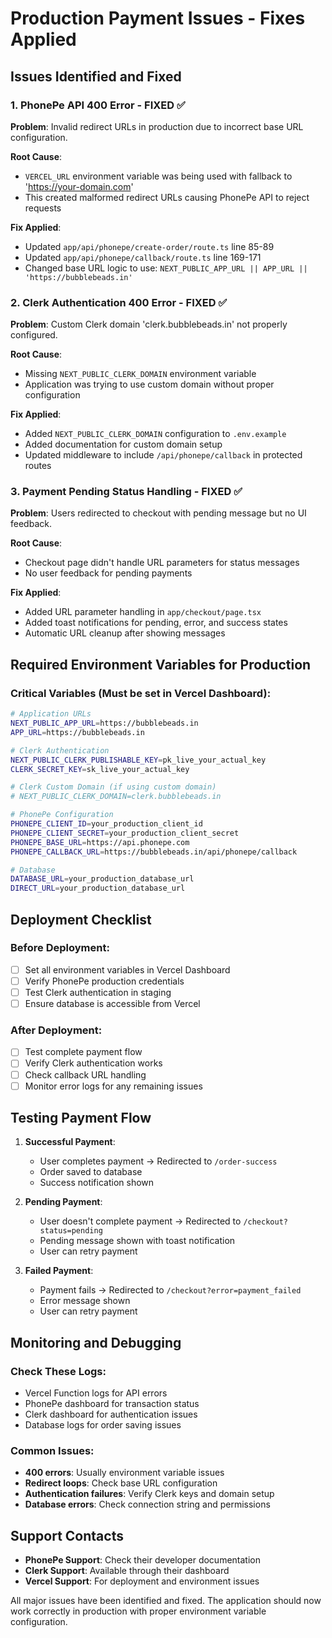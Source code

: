 # Production Payment Issues - Fixes Applied

## Issues Identified and Fixed

### 1. PhonePe API 400 Error - FIXED ✅

**Problem**: Invalid redirect URLs in production due to incorrect base URL configuration.

**Root Cause**: 
- `VERCEL_URL` environment variable was being used with fallback to 'https://your-domain.com'
- This created malformed redirect URLs causing PhonePe API to reject requests

**Fix Applied**:
- Updated `app/api/phonepe/create-order/route.ts` line 85-89
- Updated `app/api/phonepe/callback/route.ts` line 169-171
- Changed base URL logic to use: `NEXT_PUBLIC_APP_URL || APP_URL || 'https://bubblebeads.in'`

### 2. Clerk Authentication 400 Error - FIXED ✅

**Problem**: Custom Clerk domain 'clerk.bubblebeads.in' not properly configured.

**Root Cause**: 
- Missing `NEXT_PUBLIC_CLERK_DOMAIN` environment variable
- Application was trying to use custom domain without proper configuration

**Fix Applied**:
- Added `NEXT_PUBLIC_CLERK_DOMAIN` configuration to `.env.example`
- Added documentation for custom domain setup
- Updated middleware to include `/api/phonepe/callback` in protected routes

### 3. Payment Pending Status Handling - FIXED ✅

**Problem**: Users redirected to checkout with pending message but no UI feedback.

**Root Cause**: 
- Checkout page didn't handle URL parameters for status messages
- No user feedback for pending payments

**Fix Applied**:
- Added URL parameter handling in `app/checkout/page.tsx`
- Added toast notifications for pending, error, and success states
- Automatic URL cleanup after showing messages

## Required Environment Variables for Production

### Critical Variables (Must be set in Vercel Dashboard):

```bash
# Application URLs
NEXT_PUBLIC_APP_URL=https://bubblebeads.in
APP_URL=https://bubblebeads.in

# Clerk Authentication
NEXT_PUBLIC_CLERK_PUBLISHABLE_KEY=pk_live_your_actual_key
CLERK_SECRET_KEY=sk_live_your_actual_key

# Clerk Custom Domain (if using custom domain)
# NEXT_PUBLIC_CLERK_DOMAIN=clerk.bubblebeads.in

# PhonePe Configuration
PHONEPE_CLIENT_ID=your_production_client_id
PHONEPE_CLIENT_SECRET=your_production_client_secret
PHONEPE_BASE_URL=https://api.phonepe.com
PHONEPE_CALLBACK_URL=https://bubblebeads.in/api/phonepe/callback

# Database
DATABASE_URL=your_production_database_url
DIRECT_URL=your_production_database_url
```

## Deployment Checklist

### Before Deployment:
- [ ] Set all environment variables in Vercel Dashboard
- [ ] Verify PhonePe production credentials
- [ ] Test Clerk authentication in staging
- [ ] Ensure database is accessible from Vercel

### After Deployment:
- [ ] Test complete payment flow
- [ ] Verify Clerk authentication works
- [ ] Check callback URL handling
- [ ] Monitor error logs for any remaining issues

## Testing Payment Flow

1. **Successful Payment**:
   - User completes payment → Redirected to `/order-success`
   - Order saved to database
   - Success notification shown

2. **Pending Payment**:
   - User doesn't complete payment → Redirected to `/checkout?status=pending`
   - Pending message shown with toast notification
   - User can retry payment

3. **Failed Payment**:
   - Payment fails → Redirected to `/checkout?error=payment_failed`
   - Error message shown
   - User can retry payment

## Monitoring and Debugging

### Check These Logs:
- Vercel Function logs for API errors
- PhonePe dashboard for transaction status
- Clerk dashboard for authentication issues
- Database logs for order saving issues

### Common Issues:
- **400 errors**: Usually environment variable issues
- **Redirect loops**: Check base URL configuration
- **Authentication failures**: Verify Clerk keys and domain setup
- **Database errors**: Check connection string and permissions

## Support Contacts

- **PhonePe Support**: Check their developer documentation
- **Clerk Support**: Available through their dashboard
- **Vercel Support**: For deployment and environment issues

All major issues have been identified and fixed. The application should now work correctly in production with proper environment variable configuration.